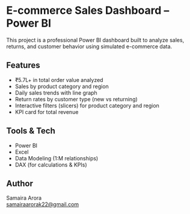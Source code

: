 #  E-commerce Sales Dashboard – Power BI

This project is a professional Power BI dashboard built to analyze sales, returns, and customer behavior using simulated e-commerce data.

##  Features
- ₹5.7L+ in total order value analyzed
- Sales by product category and region
- Daily sales trends with line graph
- Return rates by customer type (new vs returning)
- Interactive filters (slicers) for product category and region
- KPI card for total revenue

##  Tools & Tech
- Power BI
- Excel
- Data Modeling (1:M relationships)
- DAX (for calculations & KPIs)

##  Author
   Samaira Arora  
 samairaarorak22@gmail.com  

